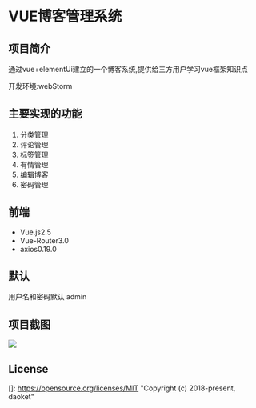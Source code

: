 # VUE博客管理系统

## 项目简介

通过vue+elementUi建立的一个博客系统,提供给三方用户学习vue框架知识点  

开发环境:webStorm

## 主要实现的功能

1. 分类管理
2. 评论管理
3. 标签管理
4. 有情管理
5. 编辑博客
6. 密码管理

## 前端

- Vue.js2.5
- Vue-Router3.0
- axios0.19.0

## 默认

用户名和密码默认 admin

## 项目截图

![](https://github.com/lckjcnWq/ScreenShot/blob/master/pc_vue.png)

## License

[]: https://opensource.org/licenses/MIT	"Copyright (c) 2018-present, daoket"

